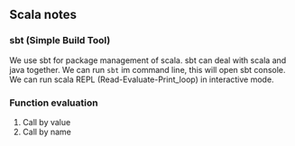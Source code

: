 ## Scala notes
### sbt (Simple Build Tool)
We use sbt for package management of scala. sbt can deal with scala and java together. We can run `sbt` im command line, this will open sbt console. We can run scala REPL (Read-Evaluate-Print_loop) in interactive mode.

### Function evaluation
1. Call by value
2. Call by name
